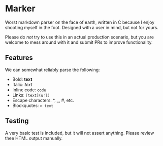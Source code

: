 # Marker

Worst markdown parser on the face of earth, written in C because I enjoy
shooting myself in the foot. Designed with a user in mind, but not for yours.

Please do _not_ try to use this in an actual production scenario, but you are
welcome to mess around with it and submit PRs to improve functionality.

## Features

We can somewhat reliably parse the following:

- Bold: **text**
- Italic: _text_
- Inline code: `code`
- Links: `[text](url)`
- Escape characters: \*, \_, \#, etc.
- Blockquotes: `> text`

## Testing

A very basic test is included, but it will not assert anything. Please review
thee HTML output manually.
